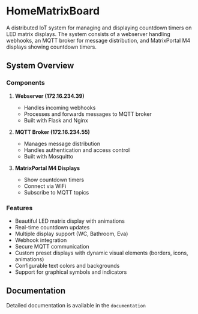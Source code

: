 # HomeMatrixBoard

A distributed IoT system for managing and displaying countdown timers on LED matrix displays. The system consists of a webserver handling webhooks, an MQTT broker for message distribution, and MatrixPortal M4 displays showing countdown timers.

## System Overview

### Components
1. **Webserver (172.16.234.39)**
   - Handles incoming webhooks
   - Processes and forwards messages to MQTT broker
   - Built with Flask and Nginx

2. **MQTT Broker (172.16.234.55)**
   - Manages message distribution
   - Handles authentication and access control
   - Built with Mosquitto

3. **MatrixPortal M4 Displays**
   - Show countdown timers
   - Connect via WiFi
   - Subscribe to MQTT topics

### Features
- Beautiful LED matrix display with animations
- Real-time countdown updates
- Multiple display support (WC, Bathroom, Eva)
- Webhook integration
- Secure MQTT communication
- Custom preset displays with dynamic visual elements (borders, icons, animations)
- Configurable text colors and backgrounds
- Support for graphical symbols and indicators

## Documentation

Detailed documentation is available in the `documentation`